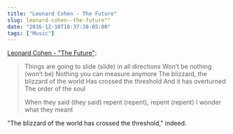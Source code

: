 ```yaml
---
title: "Leonard Cohen - The Future"
slug: leonard-cohen--the-future""
date: "2016-12-10T18:37:38-05:00"
tags: ["Music"]
---
```


[Leonard Cohen - "The
Future"](http://genius.com/Leonard-cohen-the-future-lyrics):

> Things are going to slide (slide) in all directions Won’t be nothing
> (won’t be) Nothing you can measure anymore The blizzard, the blizzard
> of the world Has crossed the threshold And it has overturned The order
> of the soul
>
> When they said (they said) repent (repent), repent (repent) I wonder
> what they meant

"The blizzard of the world has crossed the threshold," indeed.
